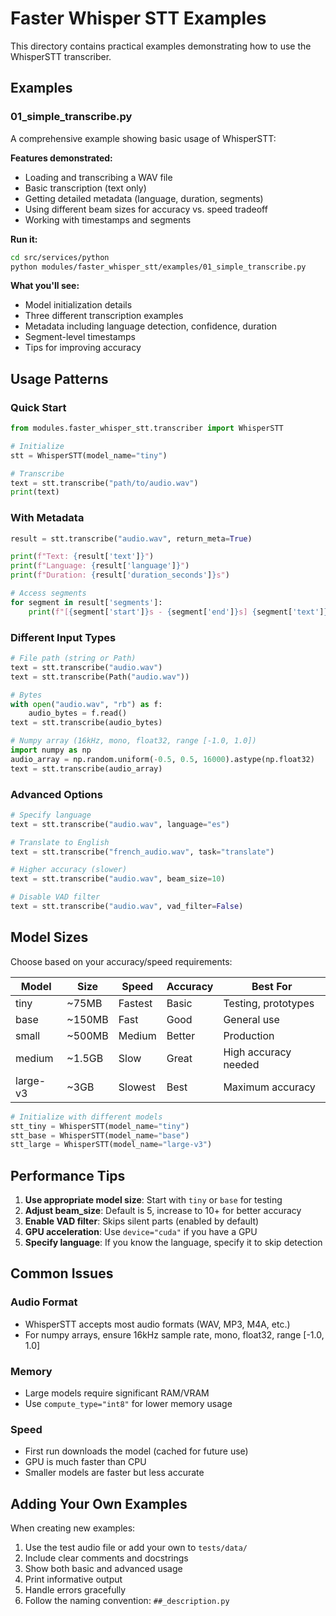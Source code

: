 # Faster Whisper STT Examples

This directory contains practical examples demonstrating how to use the WhisperSTT transcriber.

## Examples

### 01_simple_transcribe.py

A comprehensive example showing basic usage of WhisperSTT:

**Features demonstrated:**

- Loading and transcribing a WAV file
- Basic transcription (text only)
- Getting detailed metadata (language, duration, segments)
- Using different beam sizes for accuracy vs. speed tradeoff
- Working with timestamps and segments

**Run it:**

```bash
cd src/services/python
python modules/faster_whisper_stt/examples/01_simple_transcribe.py
```

**What you'll see:**

- Model initialization details
- Three different transcription examples
- Metadata including language detection, confidence, duration
- Segment-level timestamps
- Tips for improving accuracy

## Usage Patterns

### Quick Start

```python
from modules.faster_whisper_stt.transcriber import WhisperSTT

# Initialize
stt = WhisperSTT(model_name="tiny")

# Transcribe
text = stt.transcribe("path/to/audio.wav")
print(text)
```

### With Metadata

```python
result = stt.transcribe("audio.wav", return_meta=True)

print(f"Text: {result['text']}")
print(f"Language: {result['language']}")
print(f"Duration: {result['duration_seconds']}s")

# Access segments
for segment in result['segments']:
    print(f"[{segment['start']}s - {segment['end']}s] {segment['text']}")
```

### Different Input Types

```python
# File path (string or Path)
text = stt.transcribe("audio.wav")
text = stt.transcribe(Path("audio.wav"))

# Bytes
with open("audio.wav", "rb") as f:
    audio_bytes = f.read()
text = stt.transcribe(audio_bytes)

# Numpy array (16kHz, mono, float32, range [-1.0, 1.0])
import numpy as np
audio_array = np.random.uniform(-0.5, 0.5, 16000).astype(np.float32)
text = stt.transcribe(audio_array)
```

### Advanced Options

```python
# Specify language
text = stt.transcribe("audio.wav", language="es")

# Translate to English
text = stt.transcribe("french_audio.wav", task="translate")

# Higher accuracy (slower)
text = stt.transcribe("audio.wav", beam_size=10)

# Disable VAD filter
text = stt.transcribe("audio.wav", vad_filter=False)
```

## Model Sizes

Choose based on your accuracy/speed requirements:

| Model    | Size   | Speed   | Accuracy | Best For             |
| -------- | ------ | ------- | -------- | -------------------- |
| tiny     | ~75MB  | Fastest | Basic    | Testing, prototypes  |
| base     | ~150MB | Fast    | Good     | General use          |
| small    | ~500MB | Medium  | Better   | Production           |
| medium   | ~1.5GB | Slow    | Great    | High accuracy needed |
| large-v3 | ~3GB   | Slowest | Best     | Maximum accuracy     |

```python
# Initialize with different models
stt_tiny = WhisperSTT(model_name="tiny")
stt_base = WhisperSTT(model_name="base")
stt_large = WhisperSTT(model_name="large-v3")
```

## Performance Tips

1. **Use appropriate model size**: Start with `tiny` or `base` for testing
2. **Adjust beam_size**: Default is 5, increase to 10+ for better accuracy
3. **Enable VAD filter**: Skips silent parts (enabled by default)
4. **GPU acceleration**: Use `device="cuda"` if you have a GPU
5. **Specify language**: If you know the language, specify it to skip detection

## Common Issues

### Audio Format

- WhisperSTT accepts most audio formats (WAV, MP3, M4A, etc.)
- For numpy arrays, ensure 16kHz sample rate, mono, float32, range [-1.0, 1.0]

### Memory

- Large models require significant RAM/VRAM
- Use `compute_type="int8"` for lower memory usage

### Speed

- First run downloads the model (cached for future use)
- GPU is much faster than CPU
- Smaller models are faster but less accurate

## Adding Your Own Examples

When creating new examples:

1. Use the test audio file or add your own to `tests/data/`
2. Include clear comments and docstrings
3. Show both basic and advanced usage
4. Print informative output
5. Handle errors gracefully
6. Follow the naming convention: `##_description.py`
